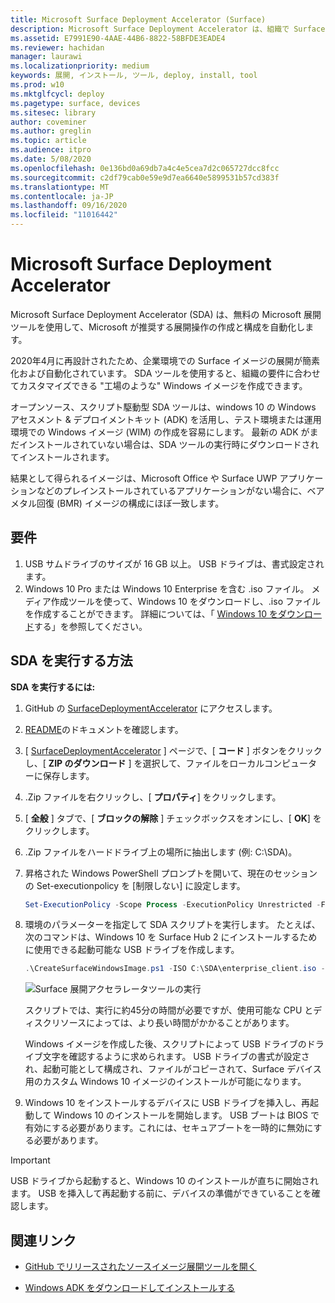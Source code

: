 ```yaml
---
title: Microsoft Surface Deployment Accelerator (Surface)
description: Microsoft Surface Deployment Accelerator は、組織で Surface デバイスのイメージを再作成するためのクイックでシンプルな展開メカニズムを提供します。
ms.assetid: E7991E90-4AAE-44B6-8822-58BFDE3EADE4
ms.reviewer: hachidan
manager: laurawi
ms.localizationpriority: medium
keywords: 展開, インストール, ツール, deploy, install, tool
ms.prod: w10
ms.mktglfcycl: deploy
ms.pagetype: surface, devices
ms.sitesec: library
author: coveminer
ms.author: greglin
ms.topic: article
ms.audience: itpro
ms.date: 5/08/2020
ms.openlocfilehash: 0e136bd0a69db7a4c4e5cea7d2c065727dcc8fcc
ms.sourcegitcommit: c2df79cab0e59e9d7ea6640e5899531b57cd383f
ms.translationtype: MT
ms.contentlocale: ja-JP
ms.lasthandoff: 09/16/2020
ms.locfileid: "11016442"
---
```

# Microsoft Surface Deployment Accelerator

Microsoft Surface Deployment Accelerator (SDA) は、無料の Microsoft 展開ツールを使用して、Microsoft が推奨する展開操作の作成と構成を自動化します。

2020年4月に再設計されたため、企業環境での Surface イメージの展開が簡素化および自動化されています。 SDA ツールを使用すると、組織の要件に合わせてカスタマイズできる "工場のような" Windows イメージを作成できます。

オープンソース、スクリプト駆動型 SDA ツールは、windows 10 の Windows アセスメント & デプロイメントキット (ADK) を活用し、テスト環境または運用環境での Windows イメージ (WIM) の作成を容易にします。 最新の ADK がまだインストールされていない場合は、SDA ツールの実行時にダウンロードされてインストールされます。

結果として得られるイメージは、Microsoft Office や Surface UWP アプリケーションなどのプレインストールされているアプリケーションがない場合に、ベアメタル回復 (BMR) イメージの構成にほぼ一致します。

## 要件

1. USB サムドライブのサイズが 16 GB 以上。 USB ドライブは、書式設定されます。
2. Windows 10 Pro または Windows 10 Enterprise を含む .iso ファイル。 メディア作成ツールを使って、Windows 10 をダウンロードし、.iso ファイルを作成することができます。 詳細については、「 [Windows 10 をダウンロード](https://www.microsoft.com/software-download/windows10)する」を参照してください。

## SDA を実行する方法

**SDA を実行するには:**

1. GitHub の [SurfaceDeploymentAccelerator](https://github.com/microsoft/SurfaceDeploymentAccelerator) にアクセスします。 
2. [README](https://github.com/microsoft/SurfaceDeploymentAccelerator/blob/master/README.md)のドキュメントを確認します。
3. [ [SurfaceDeploymentAccelerator](https://github.com/microsoft/SurfaceDeploymentAccelerator) ] ページで、[ **コード** ] ボタンをクリックし、[ **ZIP のダウンロード** ] を選択して、ファイルをローカルコンピューターに保存します。
4. .Zip ファイルを右クリックし、[ **プロパティ**] をクリックします。
5. [ **全般** ] タブで、[ **ブロックの解除** ] チェックボックスをオンにし、[ **OK**] をクリックします。
6. .Zip ファイルをハードドライブ上の場所に抽出します (例: C:\SDA)。
7. 昇格された Windows PowerShell プロンプトを開いて、現在のセッションの Set-executionpolicy を [制限しない] に設定します。

    ```powershell
    Set-ExecutionPolicy -Scope Process -ExecutionPolicy Unrestricted -Force
    ```
8. 環境のパラメーターを指定して SDA スクリプトを実行します。 たとえば、次のコマンドは、Windows 10 を Surface Hub 2 にインストールするために使用できる起動可能な USB ドライブを作成します。

    ```powershell
    .\CreateSurfaceWindowsImage.ps1 -ISO C:\SDA\enterprise_client.iso -OSSKU Enterprise -DestinationFolder C:\Output -Device SurfaceHub2 -CreateUSB $True
    ```

   ![Surface 展開アクセラレータツールの実行](images/sda1.png)

    スクリプトでは、実行に約45分の時間が必要ですが、使用可能な CPU とディスクリソースによっては、より長い時間がかかることがあります。 

    Windows イメージを作成した後、スクリプトによって USB ドライブのドライブ文字を確認するように求められます。 USB ドライブの書式が設定され、起動可能として構成され、ファイルがコピーされて、Surface デバイス用のカスタム Windows 10 イメージのインストールが可能になります。

9. Windows 10 をインストールするデバイスに USB ドライブを挿入し、再起動して Windows 10 のインストールを開始します。 USB ブートは BIOS で有効にする必要があります。これには、セキュアブートを一時的に無効にする必要があります。

> [!IMPORTANT]
> USB ドライブから起動すると、Windows 10 のインストールが直ちに開始されます。 USB を挿入して再起動する前に、デバイスの準備ができていることを確認します。 

## 関連リンク

 - [GitHub でリリースされたソースイメージ展開ツールを開く](https://techcommunity.microsoft.com/t5/surface-it-pro-blog/open-source-image-deployment-tool-released-on-github/ba-p/1314115)

 - [Windows ADK をダウンロードしてインストールする](https://docs.microsoft.com/windows-hardware/get-started/adk-install)

